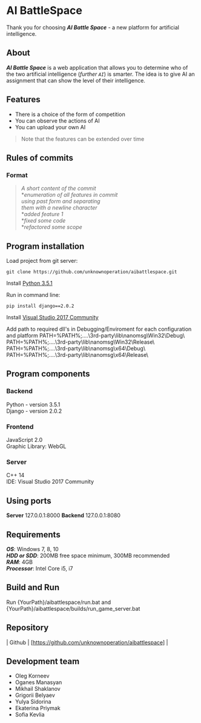 
AI BattleSpace
=================

Thank you for choosing ***AI Battle Space*** - a new platform for artificial intelligence.

About
-----
***AI Battle Space*** is a web application that allows you to determine who of the two 
artificial intelligence (*further `AI`*) is smarter. The idea is to give AI an assignment 
that can show the level of their intelligence.

Features
--------
- There is a choice of the form of competition
- You can observe the actions of AI
- You can upload your own AI

>Note that the features can be extended over time

Rules of commits
----------------
### Format

>*A short content of the commit*  
**enumeration of all features in commit*  
*using past form and separating*   
*them with a newline character*  
**added feature 1*  
**fixed some code*  
**refactored some scope*

Program installation
-------------------------
Load project from git server:
```
git clone https://github.com/unknownoperation/aibattlespace.git
```
Install [Python 3.5.1](https://www.python.org/downloads/release/python-351/)

Run in command line:
```
pip install django==2.0.2
```
Install [Visual Studio 2017 Community](https://www.visualstudio.com/ru/thank-you-downloading-visual-studio/?sku=Community&rel=15)

Add path to required dll's in Debugging/Enviroment for each configuration and platform
PATH=%PATH%;..\..\3rd-party\lib\nanomsg\Win32\Debug\ 
PATH=%PATH%;..\..\3rd-party\lib\nanomsg\Win32\Release\ 
PATH=%PATH%;..\..\3rd-party\lib\nanomsg\x64\Debug\ 
PATH=%PATH%;..\..\3rd-party\lib\nanomsg\x64\Release\

Program components
-------------------
### Backend
Python -  version 3.5.1    
Django - version 2.0.2  

### Frontend
JavaScript 2.0    
Graphic Library: WebGL    

### Server
С++ 14    
IDE:  Visual Studio 2017 Community   

Using ports
----------
**Server** 127.0.0.1:8000
**Backend** 127.0.0.1:8080

Requirements
-----------------
***OS***: Windows 7, 8, 10  
***HDD or SDD***: 200MB free space minimum, 300MB recommended  
***RAM***: 4GB  
***Processor***: Intel Core i5, i7  

Build and Run
--------------
Run {YourPath}/aibattlespace/run.bat and {YourPath}/aibattlespace/builds/run_game_server.bat

Repository
----------
| Github | [https://github.com/unknownoperation/aibattlespace] |

Development team
----------------
- Oleg Korneev
- Oganes Manasyan
- Mikhail Shaklanov
- Grigorii Belyaev
- Yulya Sidorina
- Ekaterina Priymak 
- Sofia Kevlia


